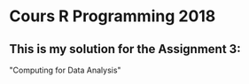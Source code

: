 # Cours R Programming 2018

## This is my solution for the Assignment 3:

"Computing for Data Analysis"
